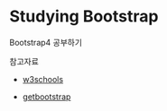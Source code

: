 # Studying Bootstrap

Bootstrap4 공부하기

참고자료  

* [w3schools](https://www.w3schools.com/bootstrap4/default.asp)

* [getbootstrap](https://getbootstrap.com/docs/4.6/getting-started/introduction)